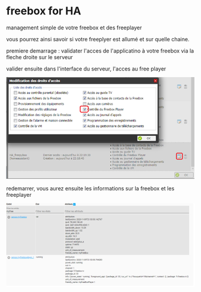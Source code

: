 freebox for HA
==============

management simple de votre freebox et des freeplayer

vous pourrez ainsi savoir si votre freeplyer est allumé et sur quelle chaine.

premiere demarrage : validater l'acces de l'applicatino à votre freebox via la fleche droite sur le serveur

valider ensuite dans l'interface du serveur, l'acces au free player

![picture](img/FreeboxConfig.png)

redemarrer, vous aurez ensuite les informations sur la freebox et les freeplayer


![picture](img/sensorFreebox.png)
